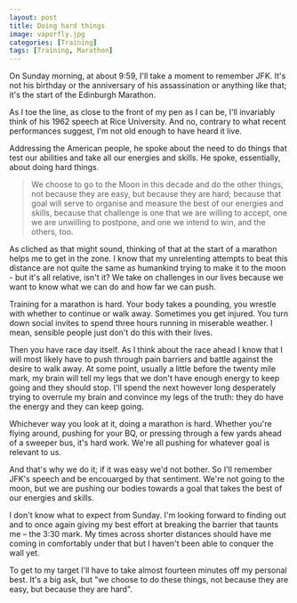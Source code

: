 ```yaml
---
layout: post
title: Doing hard things
image: vaporfly.jpg
categories: [Training]
tags: [Training, Marathon]
---
```


On Sunday morning, at about 9:59, I'll take a moment to remember JFK. It's not his birthday or the anniversary of his assassination or anything like that; it's the start of the Edinburgh Marathon. 

As I toe the line, as close to the front of my pen as I can be, I'll invariably think of his 1962 speech at Rice University. And no, contrary to what recent performances suggest, I'm not old enough to have heard it live.

Addressing the American people, he spoke about the need to do things that test our abilities and take all our energies and skills. He spoke, essentially, about doing hard things.

>We choose to go to the Moon in this decade and do the other things, not because they are easy, but because they are hard; because that goal will serve to organise and measure the best of our energies and skills, because that challenge is one that we are willing to accept, one we are unwilling to postpone, and one we intend to win, and the others, too.

As cliched as that might sound, thinking of that at the start of a marathon helps me to get in the zone. I know that my unrelenting attempts to beat this distance are not quite the same as humankind trying to make it to the moon - but it's all relative, isn't it? We take on challenges in our lives because we want to know what we can do and how far we can push.

Training for a marathon is hard. Your body takes a pounding, you wrestle with whether to continue or walk away. Sometimes you get injured. You turn down social invites to spend three hours running in miserable weather. I mean, sensible people just don't do this with their lives. 

Then you have race day itself. As I think about the race ahead I know that I will most likely have to push through pain barriers and battle against the desire to walk away. At some point, usually a little before the twenty mile mark, my brain will tell my legs that we don't have enough energy to keep going and they should stop. I'll spend the next however long desperately trying to overrule my brain and convince my legs of the truth: they do have the energy and they can keep going.

Whichever way you look at it, doing a marathon is hard. Whether you're flying around, pushing for your BQ, or pressing through a few yards ahead of a sweeper bus, it's hard work. We're all pushing for whatever goal is relevant to us.

And that's why we do it; if it was easy we'd not bother. So I'll remember JFK's speech and be encouarged by that sentiment. We're not going to the moon, but we are pushing our bodies towards a goal that takes the best of our energies and skills.

I don't know what to expect from Sunday. I'm looking forward to finding out and to once again giving my best effort at breaking the barrier that taunts me – the 3:30 mark. My times across shorter distances should have me coming in comfortably under that but I haven't been able to conquer the wall yet. 

To get to my target I'll have to take almost fourteen minutes off my personal best. It's a big ask, but "we choose to do these things, not because they are easy, but because they are hard".
